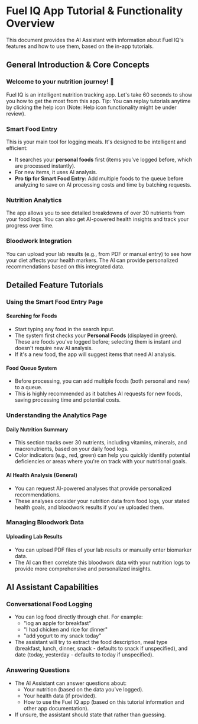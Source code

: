 # Fuel IQ App Tutorial & Functionality Overview

This document provides the AI Assistant with information about Fuel IQ's features and how to use them, based on the in-app tutorials.

## General Introduction & Core Concepts

### Welcome to your nutrition journey! 🎉
Fuel IQ is an intelligent nutrition tracking app. Let's take 60 seconds to show you how to get the most from this app.
Tip: You can replay tutorials anytime by clicking the help icon (Note: Help icon functionality might be under review).

### Smart Food Entry
This is your main tool for logging meals. It's designed to be intelligent and efficient:
- It searches your **personal foods** first (items you've logged before, which are processed instantly).
- For new items, it uses AI analysis.
- **Pro tip for Smart Food Entry:** Add multiple foods to the queue before analyzing to save on AI processing costs and time by batching requests.

### Nutrition Analytics
The app allows you to see detailed breakdowns of over 30 nutrients from your food logs. You can also get AI-powered health insights and track your progress over time.

### Bloodwork Integration
You can upload your lab results (e.g., from PDF or manual entry) to see how your diet affects your health markers. The AI can provide personalized recommendations based on this integrated data.

## Detailed Feature Tutorials

### Using the Smart Food Entry Page

#### Searching for Foods
- Start typing any food in the search input.
- The system first checks your **Personal Foods** (displayed in green). These are foods you've logged before; selecting them is instant and doesn't require new AI analysis.
- If it's a new food, the app will suggest items that need AI analysis.

#### Food Queue System
- Before processing, you can add multiple foods (both personal and new) to a queue.
- This is highly recommended as it batches AI requests for new foods, saving processing time and potential costs.

### Understanding the Analytics Page

#### Daily Nutrition Summary
- This section tracks over 30 nutrients, including vitamins, minerals, and macronutrients, based on your daily food logs.
- Color indicators (e.g., red, green) can help you quickly identify potential deficiencies or areas where you're on track with your nutritional goals.

#### AI Health Analysis (General)
- You can request AI-powered analyses that provide personalized recommendations.
- These analyses consider your nutrition data from food logs, your stated health goals, and bloodwork results if you've uploaded them.

### Managing Bloodwork Data

#### Uploading Lab Results
- You can upload PDF files of your lab results or manually enter biomarker data.
- The AI can then correlate this bloodwork data with your nutrition logs to provide more comprehensive and personalized insights.

## AI Assistant Capabilities

### Conversational Food Logging
- You can log food directly through chat. For example:
    - "log an apple for breakfast"
    - "I had chicken and rice for dinner"
    - "add yogurt to my snack today"
- The assistant will try to extract the food description, meal type (breakfast, lunch, dinner, snack - defaults to snack if unspecified), and date (today, yesterday - defaults to today if unspecified).

### Answering Questions
- The AI Assistant can answer questions about:
    - Your nutrition (based on the data you've logged).
    - Your health data (if provided).
    - How to use the Fuel IQ app (based on this tutorial information and other app documentation).
- If unsure, the assistant should state that rather than guessing. 